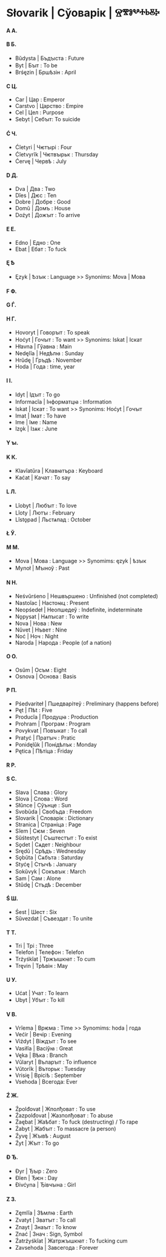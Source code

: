 # Słovarik | Сўоварік | Ⱄⰺⱁⰲⰰⱃⰻⰽ
#### A А.
#### B Б.
*	Bŭdysta | Бъдꙑста : Future
*	Byt | Бꙑт : To be
*   Brśęzin | Бршѣзін : April
#### C Ц.
*	Car | Цар : Emperor
*	Carstvo | Царство : Empire
*	Cel | Цел : Purpose
*   Sebyt | Себꙑт: To suicide
#### Ć Ч.
*	Ćĭetyri | Чѥтꙑрі : Four
*   Ćĭetvyrĭk | Чѥтвꙑрьк : Thursday
*   Ćervę | Червѣ : July
#### D Д.
*	 Dva | Два : Two
*	 Dĭes | Дѥс : Ten
*	 Dobre | Добре : Good
*	 Domŭ | Домъ : House
*    Doźyt | Дожꙑт : To arrive
#### E Е.
*	Edno | Едно : One
*   Ebat | Ебат : To fuck
#### Ę Ѣ
*	Ęzyk | Ѣзꙑк : Language >> Synonims: Mova | Мова
#### F Ф.
#### G Ѓ.
#### H Г.
*	Hovoryt | Говорꙑт : To speak
*	Hoćyt | Гочꙑт : To want >> Synonims: Iskat | Іскат
*   Hłavna | Гўавна : Main
*   Nedęlĭa | Недѣлꙗ : Sunday
*   Hrŭdę | Гръдѣ : November
*   Hoda | Года : time, year
#### I І.
*	Idyt | Ідꙑт : To go
*	Informacĭa | Інформатцꙗ : Information
*	Iskat | Іскат : To want >> Synonims: Hoćyt | Гочꙑт
*	Imat | Імат : To have
*	Ime | Іме : Name
*   Izǫk | Ізѧк : June
#### Y ꙑ.
#### K К.
*	Klavĭatŭra | Клавꙗтъра : Keyboard
*   Kaćat | Качат : To say
#### L Л.
*	Lĭobyt | Любꙑт : To love
*   Lĭoty | Лютꙑ : February
*   Lĭstǫpad | Льстѧпад : October
#### Ł Ў.
#### M М.
*	Mova | Мова : Language >> Synomims: ęzyk | ѣзꙑк
*	Mynoł | Мꙑноў : Past
#### N Н.
*	Neśvŭrśeno | Нешвършено : Unfinished (not completed)
*	Nastoĭac | Настоꙗц : Present
*	Neopśedeł | Неопшедеў : Indefinite, indeterminate
*	Nǫpysat | Нѧпꙑсат : To write
*	Nova | Нова : New
*	Nŭvet | Нъвет : Nine
*	Noć | Ноч : Night
*	Naroda | Народа : People (of a nation)
#### O О.
*	Osŭm | Осъм : Eight
*   Osnova | Основа : Basis
#### P П.
*	Pśedvariteł | Пшедварітеў : Preliminary (happens before)
*	Pęt | Пѣt : Five
*	Producĭa | Продуцꙗ : Production
*	Prohram | Програм : Program
*	Povykvat | Повꙑкат : To call
*	Pratyć | Пратꙑч : Pratic
*   Ponidęlŭk | Понідѣлък : Monday
*   Pętica | Пѣтіца : Friday
#### R Р.
#### S С.
*	Slava | Слава : Glory
*	Slova | Слова : Word 
*	Słŭnce | Сўънце : Sun
*   Svobŭda | Свобъда : Freedom
*	Slovarik | Словарік : Dictionary
*	Stranica | Страніца : Page
*	Sĭem | Сѥм : Seven
*	Sŭśtestyt | Съштестꙑт : To exist
*   Sǫdet | Сѧдет : Neighbour
*   Srędŭ | Срѣдъ : Wednesday
*   Sǫbŭta | Сѧбъта : Saturday
*   Styćę | Стꙑчѣ : January
*   Sokŭvyk | Сокъвꙑк : March
*   Sam | Сам : Alone
*   Stŭdę | Стъдѣ : December
#### Ś Ш.
*	Śest | Шест : Six
*	Sŭvezdat | Съвездат : To unite
#### T Т.
*	Tri | Трі : Three
*	Telefon | Телефон : Telefon
*   Trźyśkĭat | Тржꙑшкꙗт : To cum
*   Tręvin | Трѣвін : May
#### U У.
*   Ućat | Учат : To learn
*   Ubyt | Убꙑт : To kill
#### V В.
*	Vrĭema | Врѥма : Time >> Synomims: hoda | года
*	Većir | Вечір : Evening
*	Viźdyt | Віждꙑт : To see
*	Vasiłĭa | Васіўꙗ : Great
*   Vęka | Вѣка : Branch
*   Vŭlaryt | Въларꙑт : To influence
*   Vŭtorĭk | Въторьк : Tuesday
*   Vrisię | Врісіѣ : September
*   Vsehoda | Всегода: Ever
#### Ź Ж.
*   Źpolđovat | Жполђоват : To use
*   Źazpolđovat | Жазполђоват : To abuse
*   Źaębat | Жаѣбат : To fuck (destructing) / To rape
*   Źabyt | Жабꙑт : To massacre (a person)
*   Źyvę | Жꙑвѣ : August
*   Źyt | Жꙑт : To go
#### Đ Ђ.
*	Đyr | Ђꙑр : Zero
*	Đĭen | Ђѥн : Day
*	Đivćyna | Ђівчꙑна : Girl
#### Z З.
*	Zęmlĭa | Зѣмлꙗ : Earth
*	Zvatyt | Зватꙑт : To call
*   Znayt | Знаꙑт : To know
*   Znać | Знач : Sign, Symbol
*   Źatrźyśkĭat | Жатржꙑшкꙗт : To fucking cum
*   Zavsehoda | Завсегода : Forever
